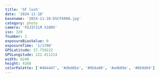 ```yaml
---
title: 'SF lush'
date: '2024-11-10'
basename: '2024-11-10-DSCF6908.jpg'
category: photo
camera: 'FUJIFILM X100V'
iso: 320
fnumber: 2
exposureBiasValue: 0
exposureTime: '1/1700'
GPSLatitude: 37.759222
GPSLongitude: 122.411214
width: 6240
height: 4160
colorPalette: ['#464d47', '#dbd6ba', '#9b9a80', '#adb89e', '#8b9db9']
---
```

